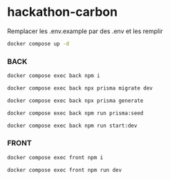 # hackathon-carbon
Remplacer les .env.example par des .env et les remplir

````bash
docker compose up -d
````

### BACK
```bash
docker compose exec back npm i
```
```bash
docker compose exec back npx prisma migrate dev
```
```bash
docker compose exec back npx prisma generate
```
```bash
docker compose exec back npm run prisma:seed
```
```bash
docker compose exec back npm run start:dev
```

### FRONT 
```bash
docker compose exec front npm i
```
```bash
docker compose exec front npm run dev
```